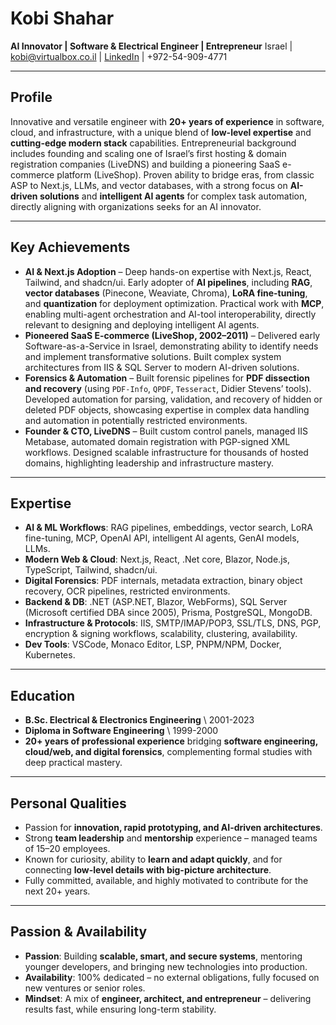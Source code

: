 # Kobi Shahar

**AI Innovator  | Software & Electrical Engineer | Entrepreneur**
Israel | [kobi@virtualbox.co.il](kobi@virtualbox.co.il) | [LinkedIn](https://www.linkedin.com/in/kobi-shahar) | +972-54-909-4771

---

## Profile

Innovative and versatile engineer with **20+ years of experience** in software, cloud, and infrastructure, with a unique blend of **low-level expertise** and **cutting-edge modern stack** capabilities. Entrepreneurial background includes founding and scaling one of Israel’s first hosting & domain registration companies (LiveDNS) and building a pioneering SaaS e-commerce platform (LiveShop). Proven ability to bridge eras, from classic ASP to Next.js, LLMs, and vector databases, with a strong focus on **AI-driven solutions** and **intelligent AI agents** for complex task automation, directly aligning with organizations seeks for an AI innovator.

---

## Key Achievements

*   **AI & Next.js Adoption** – Deep hands-on expertise with Next.js, React, Tailwind, and shadcn/ui. Early adopter of **AI pipelines**, including **RAG**, **vector databases** (Pinecone, Weaviate, Chroma), **LoRA fine-tuning**, and **quantization** for deployment optimization. Practical work with **MCP**, enabling multi-agent orchestration and AI-tool interoperability, directly relevant to designing and deploying intelligent AI agents.
*   **Pioneered SaaS E-commerce (LiveShop, 2002–2011)** – Delivered early Software-as-a-Service in Israel, demonstrating ability to identify needs and implement transformative solutions. Built complex system architectures from IIS & SQL Server to modern AI-driven solutions.
*   **Forensics & Automation** – Built forensic pipelines for **PDF dissection and recovery** (using `PDF-Info`, `QPDF`, `Tesseract`, Didier Stevens’ tools). Developed automation for parsing, validation, and recovery of hidden or deleted PDF objects, showcasing expertise in complex data handling and automation in potentially restricted environments.
*   **Founder & CTO, LiveDNS** – Built custom control panels, managed IIS Metabase, automated domain registration with PGP-signed XML workflows. Designed scalable infrastructure for thousands of hosted domains, highlighting leadership and infrastructure mastery.

---

## Expertise

*   **AI & ML Workflows**: RAG pipelines, embeddings, vector search, LoRA fine-tuning, MCP, OpenAI API, intelligent AI agents, GenAI models, LLMs.
*   **Modern Web & Cloud**: Next.js, React, .Net core, Blazor, Node.js, TypeScript, Tailwind, shadcn/ui.
*   **Digital Forensics**: PDF internals, metadata extraction, binary object recovery, OCR pipelines, restricted environments.
*   **Backend & DB**: .NET (ASP.NET, Blazor, WebForms), SQL Server (Microsoft certified DBA since 2005), Prisma, PostgreSQL, MongoDB.
*   **Infrastructure & Protocols**: IIS, SMTP/IMAP/POP3, SSL/TLS, DNS, PGP, encryption & signing workflows, scalability, clustering, availability.
*   **Dev Tools**: VSCode, Monaco Editor, LSP, PNPM/NPM, Docker, Kubernetes.

---

## Education

*   **B.Sc. Electrical & Electronics Engineering** \ 2001-2023
*   **Diploma in Software Engineering** \ 1999-2000
*   **20+ years of professional experience** bridging **software engineering, cloud/web, and digital forensics**, complementing formal studies with deep practical mastery.

---

## Personal Qualities

*   Passion for **innovation, rapid prototyping, and AI-driven architectures**.
*   Strong **team leadership** and **mentorship** experience – managed teams of 15–20 employees.
*   Known for curiosity, ability to **learn and adapt quickly**, and for connecting **low-level details with big-picture architecture**.
*   Fully committed, available, and highly motivated to contribute for the next 20+ years.

---

## Passion & Availability

*   **Passion**: Building **scalable, smart, and secure systems**, mentoring younger developers, and bringing new technologies into production.
*   **Availability**: 100% dedicated – no external obligations, fully focused on new ventures or senior roles.
*   **Mindset**: A mix of **engineer, architect, and entrepreneur** – delivering results fast, while ensuring long-term stability.
